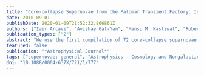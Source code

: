 ```yaml
---
title: "Core-collapse Supernovae from the Palomar Transient Factory: Indications for a Different Population in Dwarf Galaxies"
date: 2010-09-01
publishDate: 2020-01-09T21:52:32.866861Z
authors: ["Iair Arcavi", "Avishay Gal-Yam", "Mansi M. Kasliwal", "Robert M. Quimby", "Eran O. Ofek", "Shrinivas R. Kulkarni", "Peter E. Nugent", "S. Bradley Cenko", "Joshua S. Bloom", "Mark Sullivan", "D. Andrew Howell", "Dovi Poznanski", "Alexei V. Filippenko", "Nicholas Law", "Isobel Hook", "Jakob Jönsson", "Sarah Blake", "Jeff Cooke", "Richard Dekany", "Gustavo Rahmer", "David Hale", "Roger Smith", "Jeff Zolkower", "Viswa Velur", "Richard Walters", "John Henning", "Kahnh Bui", "Dan McKenna", "Janet Jacobsen"]
publication_types: ["2"]
abstract: "We use the first compilation of 72 core-collapse supernovae (SNe) from the Palomar Transient Factory (PTF) to study their observed subtype distribution in dwarf galaxies compared to giant galaxies. Our sample is the largest single-survey, untargeted, spectroscopically classified, homogeneous collection of core- collapse events ever assembled, spanning a wide host-galaxy luminosity range (down to M$_r$ ≈ -14 mag) and including a substantial fraction (&gt;20%) of dwarf (M$_r$ &gt;= -18 mag) hosts. We find more core-collapse SNe in dwarf galaxies than expected and several interesting trends emerge. We use detailed subclassifications of stripped-envelope core-collapse SNe and find that all Type I core-collapse events occurring in dwarf galaxies are either SNe Ib or broad-lined SNe Ic (SNe Ic-BL), while ``normal'' SNe Ic dominate in giant galaxies. We also see a significant excess of SNe IIb in dwarf hosts. We hypothesize that in lower metallicity hosts, metallicity-driven mass loss is reduced, allowing massive stars that would have appeared as ``normal'' SNe Ic in metal-rich galaxies to retain some He and H, exploding as Ib/IIb events. At the same time, another mechanism allows some stars to undergo extensive stripping and explode as SNe Ic-BL (and presumably also as long-duration gamma-ray bursts). Our results are still limited by small-number statistics, and our measurements of the observed N(Ib/c)/N(II) number ratio in dwarf and giant hosts (0.25$^+0.3$ $_-0.15$ and 0.23$^+0.11$ $_-0.08$, respectively; 1σ uncertainties) are consistent with previous studies and theoretical predictions. As additional PTF data accumulate, more robust statistical analyses will be possible, allowing the evolution of massive stars to be probed via the dwarf-galaxy SN population."
featured: false
publication: "*Astrophysical Journal*"
tags: ["supernovae: general", "Astrophysics - Cosmology and Nongalactic Astrophysics", "Astrophysics - Solar and Stellar Astrophysics"]
doi: "10.1088/0004-637X/721/1/777"
---
```


